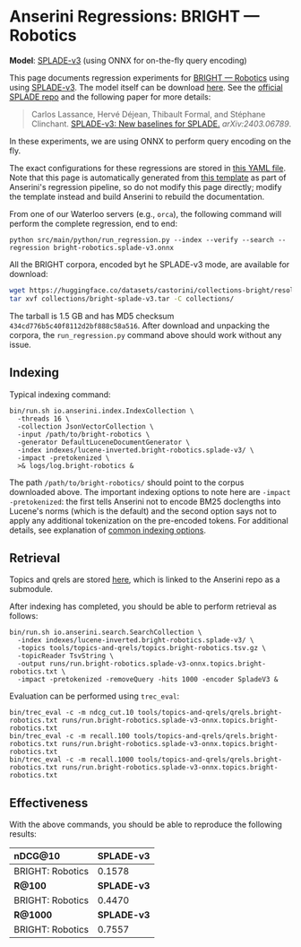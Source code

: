 # Anserini Regressions: BRIGHT &mdash; Robotics

**Model**: [SPLADE-v3](https://arxiv.org/abs/2403.06789) (using ONNX for on-the-fly query encoding)

This page documents regression experiments for [BRIGHT &mdash; Robotics](https://brightbenchmark.github.io/) using using [SPLADE-v3](https://arxiv.org/abs/2403.06789).
The model itself can be download [here](https://huggingface.co/naver/splade-v3).
See the [official SPLADE repo](https://github.com/naver/splade) and the following paper for more details:

> Carlos Lassance, Hervé Déjean, Thibault Formal, and Stéphane Clinchant. [SPLADE-v3: New baselines for SPLADE.](https://arxiv.org/abs/2403.06789) _arXiv:2403.06789_.

In these experiments, we are using ONNX to perform query encoding on the fly.

The exact configurations for these regressions are stored in [this YAML file](../../src/main/resources/regression/bright-robotics.splade-v3.onnx.yaml).
Note that this page is automatically generated from [this template](../../src/main/resources/docgen/templates/bright-robotics.splade-v3.onnx.template) as part of Anserini's regression pipeline, so do not modify this page directly; modify the template instead and build Anserini to rebuild the documentation.

From one of our Waterloo servers (e.g., `orca`), the following command will perform the complete regression, end to end:

```
python src/main/python/run_regression.py --index --verify --search --regression bright-robotics.splade-v3.onnx
```

All the BRIGHT corpora, encoded byt he SPLADE-v3 mode, are available for download:

```bash
wget https://huggingface.co/datasets/castorini/collections-bright/resolve/main/bright-splade-v3.tar -P collections/
tar xvf collections/bright-splade-v3.tar -C collections/
```

The tarball is 1.5 GB and has MD5 checksum `434cd776b5c40f8112d2bf888c58a516`.
After download and unpacking the corpora, the `run_regression.py` command above should work without any issue.

## Indexing

Typical indexing command:

```
bin/run.sh io.anserini.index.IndexCollection \
  -threads 16 \
  -collection JsonVectorCollection \
  -input /path/to/bright-robotics \
  -generator DefaultLuceneDocumentGenerator \
  -index indexes/lucene-inverted.bright-robotics.splade-v3/ \
  -impact -pretokenized \
  >& logs/log.bright-robotics &
```

The path `/path/to/bright-robotics/` should point to the corpus downloaded above.
The important indexing options to note here are `-impact -pretokenized`: the first tells Anserini not to encode BM25 doclengths into Lucene's norms (which is the default) and the second option says not to apply any additional tokenization on the pre-encoded tokens.
For additional details, see explanation of [common indexing options](../../docs/common-indexing-options.md).

## Retrieval

Topics and qrels are stored [here](https://github.com/castorini/anserini-tools/tree/master/topics-and-qrels), which is linked to the Anserini repo as a submodule.

After indexing has completed, you should be able to perform retrieval as follows:

```
bin/run.sh io.anserini.search.SearchCollection \
  -index indexes/lucene-inverted.bright-robotics.splade-v3/ \
  -topics tools/topics-and-qrels/topics.bright-robotics.tsv.gz \
  -topicReader TsvString \
  -output runs/run.bright-robotics.splade-v3-onnx.topics.bright-robotics.txt \
  -impact -pretokenized -removeQuery -hits 1000 -encoder SpladeV3 &
```

Evaluation can be performed using `trec_eval`:

```
bin/trec_eval -c -m ndcg_cut.10 tools/topics-and-qrels/qrels.bright-robotics.txt runs/run.bright-robotics.splade-v3-onnx.topics.bright-robotics.txt
bin/trec_eval -c -m recall.100 tools/topics-and-qrels/qrels.bright-robotics.txt runs/run.bright-robotics.splade-v3-onnx.topics.bright-robotics.txt
bin/trec_eval -c -m recall.1000 tools/topics-and-qrels/qrels.bright-robotics.txt runs/run.bright-robotics.splade-v3-onnx.topics.bright-robotics.txt
```

## Effectiveness

With the above commands, you should be able to reproduce the following results:

| **nDCG@10**                                                                                                  | **SPLADE-v3**|
|:-------------------------------------------------------------------------------------------------------------|-----------|
| BRIGHT: Robotics                                                                                             | 0.1578    |
| **R@100**                                                                                                    | **SPLADE-v3**|
| BRIGHT: Robotics                                                                                             | 0.4470    |
| **R@1000**                                                                                                   | **SPLADE-v3**|
| BRIGHT: Robotics                                                                                             | 0.7557    |
